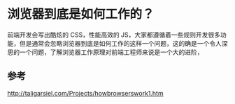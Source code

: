 # 浏览器到底是如何工作的？
前端开发会写出酷炫的 CSS，性能高效的 JS，大家都遵循着一些规则开发很多功能，但是通常会忽略浏览器到底是如何工作的这样一个问题，这的确是一个令人深思的一个问题，了解浏览器工作原理对前端工程师来说是一个大的进阶，
## 参考
http://taligarsiel.com/Projects/howbrowserswork1.htm

